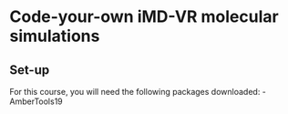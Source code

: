 # Code-your-own iMD-VR molecular simulations

## Set-up
For this course, you will need the following packages downloaded:
-AmberTools19 





